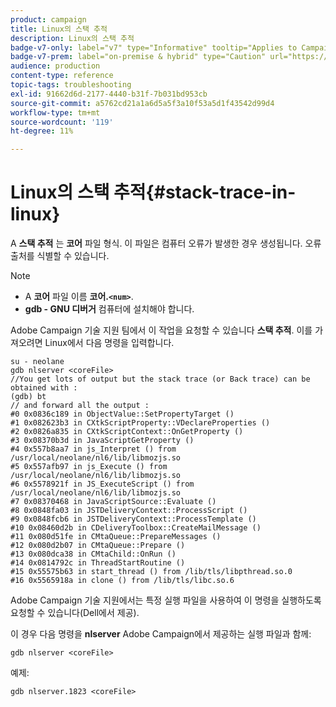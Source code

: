 ```yaml
---
product: campaign
title: Linux의 스택 추적
description: Linux의 스택 추적
badge-v7-only: label="v7" type="Informative" tooltip="Applies to Campaign Classic v7 only"
badge-v7-prem: label="on-premise & hybrid" type="Caution" url="https://experienceleague.adobe.com/docs/campaign-classic/using/installing-campaign-classic/architecture-and-hosting-models/hosting-models-lp/hosting-models.html?lang=en" tooltip="Applies to on-premise and hybrid deployments only"
audience: production
content-type: reference
topic-tags: troubleshooting
exl-id: 91662d6d-2177-4440-b31f-7b031bd953cb
source-git-commit: a5762cd21a1a6d5a5f3a10f53a5d1f43542d99d4
workflow-type: tm+mt
source-wordcount: '119'
ht-degree: 11%

---
```


# Linux의 스택 추적{#stack-trace-in-linux}



A **스택 추적** 는 **코어** 파일 형식. 이 파일은 컴퓨터 오류가 발생한 경우 생성됩니다. 오류 출처를 식별할 수 있습니다.

>[!NOTE]
>
>* A **코어** 파일 이름 **코어.`<num>`**.
>* **gdb - GNU 디버거** 컴퓨터에 설치해야 합니다.
>


Adobe Campaign 기술 지원 팀에서 이 작업을 요청할 수 있습니다 **스택 추적**. 이를 가져오려면 Linux에서 다음 명령을 입력합니다.

```
su - neolane
gdb nlserver <coreFile>
//You get lots of output but the stack trace (or Back trace) can be obtained with : 
(gdb) bt
// and forward all the output : 
#0 0x0836c189 in ObjectValue::SetPropertyTarget ()
#1 0x082623b3 in CXtkScriptProperty::VDeclareProperties ()
#2 0x0826a835 in CXtkScriptContext::OnGetProperty ()
#3 0x08370b3d in JavaScriptGetProperty ()
#4 0x557b8aa7 in js_Interpret () from /usr/local/neolane/nl6/lib/libmozjs.so
#5 0x557afb97 in js_Execute () from /usr/local/neolane/nl6/lib/libmozjs.so
#6 0x5578921f in JS_ExecuteScript () from /usr/local/neolane/nl6/lib/libmozjs.so
#7 0x08370468 in JavaScriptSource::Evaluate ()
#8 0x0848fa03 in JSTDeliveryContext::ProcessScript ()
#9 0x0848fcb6 in JSTDeliveryContext::ProcessTemplate ()
#10 0x08460d2b in CDeliveryToolbox::CreateMailMessage ()
#11 0x080d51fe in CMtaQueue::PrepareMessages ()
#12 0x080d2b07 in CMtaQueue::Prepare ()
#13 0x080dca38 in CMtaChild::OnRun ()
#14 0x0814792c in ThreadStartRoutine ()
#15 0x55575b63 in start_thread () from /lib/tls/libpthread.so.0
#16 0x5565918a in clone () from /lib/tls/libc.so.6
```

Adobe Campaign 기술 지원에서는 특정 실행 파일을 사용하여 이 명령을 실행하도록 요청할 수 있습니다(Dell에서 제공).

이 경우 다음 명령을 **nlserver** Adobe Campaign에서 제공하는 실행 파일과 함께:

```
gdb nlserver <coreFile>
```

예제:

```
gdb nlserver.1823 <coreFile>
```
